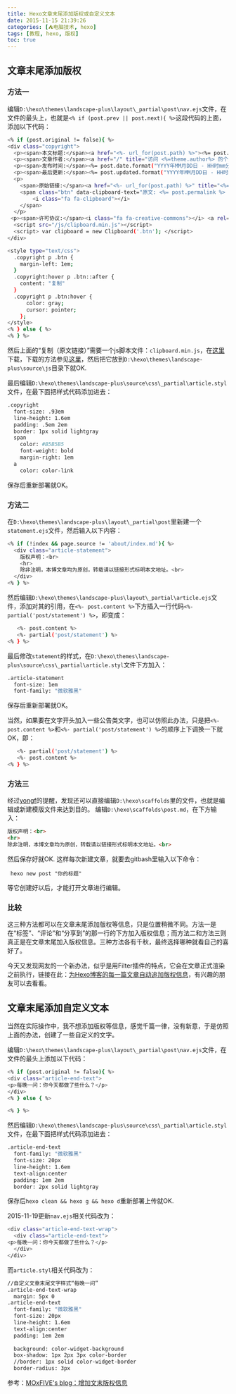 ```yaml
---
title: Hexo文章末尾添加版权或自定义文本
date: 2015-11-15 21:39:26
categories: [⛺电脑技术, hexo]
tags: [教程, hexo, 版权]
toc: true
---
```


## 文章末尾添加版权
### 方法一
编辑`D:\hexo\themes\landscape-plus\layout\_partial\post\nav.ejs`文件，在文件的最头上，也就是`<% if (post.prev || post.next){ %>`这段代码的上面，添加以下代码：
``` bash
<% if (post.original != false){ %>
<div class="copyright">
  <p><span>本文标题:</span><a href="<%- url_for(post.path) %>"><%= post.title %></a></p>
  <p><span>文章作者:</span><a href="/" title="访问 <%=theme.author%> 的个人博客"><%=theme.author%></a></p>
  <p><span>发布时间:</span><%= post.date.format("YYYY年MM月DD日 - HH时mm分") %></p>
  <p><span>最后更新:</span><%= post.updated.format("YYYY年MM月DD日 - HH时mm分") %></p>
  <p>
    <span>原始链接:</span><a href="<%- url_for(post.path) %>" title="<%= post.title %>"><%= post.permalink %></a>
    <span class="btn" data-clipboard-text="原文: <%= post.permalink %>　　作者: <%=theme.author%>" title="点击复制文章链接">
        <i class="fa fa-clipboard"></i>
    </span>
  </p>
 <p><span>许可协议:</span><i class="fa fa-creative-commons"></i> <a rel="license" href="http://creativecommons.org/licenses/by-nc-sa/3.0/cn/" title="中国大陆 (CC BY-NC-SA 3.0 CN)">"署名-非商用-相同方式共享 3.0"</a> 转载请保留原文链接及作者。</p>
  <script src="/js/clipboard.min.js"></script>
  <script> var clipboard = new Clipboard('.btn'); </script>
</div>

<style type="text/css">
  .copyright p .btn {
    margin-left: 1em;
  }
  .copyright:hover p .btn::after {
    content: "复制"
  }
  .copyright p .btn:hover {
      color: gray;
      cursor: pointer;
    };
</style>
<% } else { %>
<% } %>

```
<!--more-->
然后上面的“复制（原文链接）”需要一个js脚本文件：`clipboard.min.js`，在[这里][1]下载，下载的方法参见[这里][2]，然后把它放到`D:\hexo\themes\landscape-plus\source\js`目录下就OK.

最后编辑`D:\hexo\themes\landscape-plus\source\css\_partial\article.styl`文件，在最下面把样式代码添加进去：
``` bash
.copyright
  font-size: .93em
  line-height: 1.6em
  padding: .5em 2em
  border: 1px solid lightgray
  span
    color: #B5B5B5
    font-weight: bold
    margin-right: 1em 
  a 
    color: color-link
```
保存后重新部署就OK。
### 方法二
在`D:\hexo\themes\landscape-plus\layout\_partial\post`里新建一个`statement.ejs`文件，然后输入以下内容：
``` bash
<% if (!index && page.source != 'about/index.md'){ %>
  <div class="article-statement">
    版权声明：<br>
    <hr>  
    除非注明，本博文章均为原创，转载请以链接形式标明本文地址。<br>
  </div>
<% } %>
```
然后编辑`D:\hexo\themes\landscape-plus\layout\_partial\article.ejs`文件，添加对其的引用，在`<%- post.content %>`下方插入一行代码`<%- partial('post/statement') %>`，即变成：
``` bash
   <%- post.content %>
   <%- partial('post/statement') %>
<% } %>
```
最后修改`statement`的样式，在`D:\hexo\themes\landscape-plus\source\css\_partial\article.styl`文件下方加入：
``` bash
.article-statement
  font-size: 1em
  font-family: "微软雅黑"  
```
保存后重新部署就OK。

当然，如果要在文字开头加入一些公告类文字，也可以仿照此办法，只是把`<%- post.content %>`和`<%- partial('post/statement') %>`的顺序上下调换一下就OK，即：
``` bash
   <%- partial('post/statement') %>
   <%- post.content %>
<% } %>
```
### 方法三
经过[yongf][3]的提醒，发现还可以直接编辑`D:\hexo\scaffolds`里的文件，也就是编辑或新建模版文件来达到目的。
编辑`D:\hexo\scaffolds\post.md`，在下方输入：
``` html
版权声明：<br>
<hr>
除非注明，本博文章均为原创，转载请以链接形式标明本文地址。<br>
```
然后保存好就OK.
这样每次新建文章，就要去gitbash里输入以下命令：

     hexo new post "你的标题"
     
等它创建好以后，才能打开文章进行编辑。

### 比较
这三种方法都可以在文章末尾添加版权等信息，只是位置稍微不同。方法一是在“标签”、“评论”和“分享到”的那一行的下方加入版权信息；而方法二和方法三则真正是在文章末尾加入版权信息。三种方法各有千秋，最终选择哪种就看自己的喜好了。

今天又发现网友的一个新办法，似乎是用Filter插件的特点，它会在文章正式渲染之前执行，链接在此：[为Hexo博客的每一篇文章自动追加版权信息][4]，有兴趣的朋友可以去看看。
## 文章末尾添加自定义文本

当然在实际操作中，我不想添加版权等信息，感觉千篇一律，没有新意，于是仿照上面的办法，创建了一些自定义的文字。

编辑`D:\hexo\themes\landscape-plus\layout\_partial\post\nav.ejs`文件，在文件的最头上添加以下代码：
``` bash
<% if (post.original != false){ %>
<div class="article-end-text">
<p>每晚一问：你今天都做了些什么？</p>
</div>
<% } else { %>

<% } %>
```
然后编辑`D:\hexo\themes\landscape-plus\source\css\_partial\article.styl`文件，在最下面把样式代码添加进去：
``` bash
.article-end-text
  font-family: "微软雅黑"
  font-size: 20px
  line-height: 1.6em
  text-align:center
  padding: 1em 2em
  border: 2px solid lightgray
```

保存后`hexo clean && hexo g && hexo d`重新部署上传就OK.

2015-11-19更新`nav.ejs`相关代码改为：
``` bash
<div class="article-end-text-wrap">
  <div class="article-end-text">
<p>每晚一问：你今天都做了些什么？</p>
  </div>
</div>
```
而`article.styl`相关代码改为：
``` bash
//自定义文章末尾文字样式“每晚一问”
.article-end-text-wrap
  margin: 5px 0
.article-end-text
  font-family: "微软雅黑"
  font-size: 20px
  line-height: 1.6em
  text-align:center
  padding: 1em 2em
  
  background: color-widget-background
  box-shadow: 1px 2px 3px color-border
  //border: 1px solid color-widget-border
  border-radius: 3px
```

参考：[MOxFIVE's blog：增加文末版权信息][5]


  [1]: https://github.com/MOxFIVE/M-Hexo-Blog/blob/master/themes/Yilia/source/js/clipboard.min.js
  [2]: http://starsky.gitcafe.io/2015/11/12/GitHub%E4%B8%8A%E4%B8%8B%E8%BD%BD%E5%8D%95%E6%96%87%E4%BB%B6/
  [3]: http://blog.54yongf.com/2015/11/17/No18-%E3%80%90%E5%8E%9F%E3%80%91%E8%B7%9F%E6%88%91%E4%B8%80%E8%B5%B7%E6%9D%A5%E4%BA%86%E8%A7%A3hexo%E7%9A%84%E7%BB%93%E6%9E%84%EF%BC%8C%E8%87%AA%E5%AE%9A%E4%B9%89%E4%B8%80%E4%BA%9B%E7%BB%84%E4%BB%B6/
  [4]: http://kuangqi.me/tricks/append-a-copyright-info-after-every-post/
  [5]: https://github.com/MOxFIVE/M-Hexo-Blog/commit/79b0f4419adb908924f674b3626ad433aabf329a
